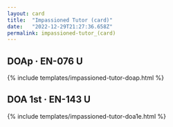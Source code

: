 ```yaml
---
layout: card
title:  "Impassioned Tutor (card)"
date:   "2022-12-29T21:27:36.658Z"
permalink: impassioned-tutor_(card)
---
```


## DOAp &middot; EN-076 U

{% include templates/impassioned-tutor-doap.html %}


## DOA 1st &middot; EN-143 U

{% include templates/impassioned-tutor-doa1e.html %}
